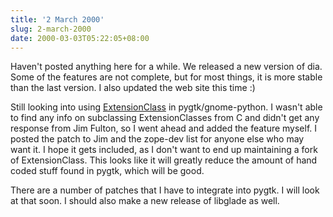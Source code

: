 ```yaml
---
title: '2 March 2000'
slug: 2-march-2000
date: 2000-03-03T05:22:05+08:00
---
```


Haven\'t posted anything here for a while. We released a
new version of dia. Some of the features are not complete,
but for most things, it is more stable than the last
version. I also updated the web site this time :)

Still looking into using
[ExtensionClass](http://www.digicool.com/releases/ExtensionClass/)
in pygtk/gnome-python. I wasn\'t able to find any info on
subclassing ExtensionClasses from C and didn\'t get any
response from Jim Fulton, so I went ahead and added the
feature myself. I posted the patch to Jim and the zope-dev
list for anyone else who may want it. I hope it gets
included, as I don\'t want to end up maintaining a fork of
ExtensionClass. This looks like it will greatly reduce the
amount of hand coded stuff found in pygtk, which will be
good.

There are a number of patches that I have to integrate
into pygtk. I will look at that soon. I should also make a
new release of libglade as well.
